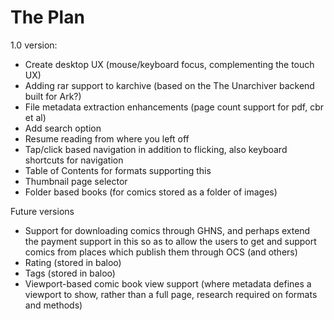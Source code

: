 # The Plan

1.0 version:


* Create desktop UX (mouse/keyboard focus, complementing the touch UX)
* Adding rar support to karchive (based on the The Unarchiver backend built for Ark?)
* File metadata extraction enhancements (page count support for pdf, cbr et al)
* Add search option
* Resume reading from where you left off
* Tap/click based navigation in addition to flicking, also keyboard shortcuts for navigation
* Table of Contents for formats supporting this
* Thumbnail page selector
* Folder based books (for comics stored as a folder of images)




Future versions

* Support for downloading comics through GHNS, and perhaps extend the payment support in this so as to allow the users to get and support comics from places which publish them through OCS (and others)
* Rating (stored in baloo)
* Tags (stored in baloo)
* Viewport-based comic book view support (where metadata defines a viewport to show, rather than a full page, research required on formats and methods)
